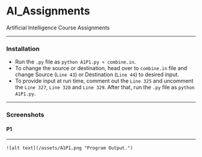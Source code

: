 # AI_Assignments
Artificial Intelligence Course Assignments
___

### Installation
- Run the `.py` file as `python A1P1.py < combine.in`.
- To change the source or destination, head over to `combine.in` file and change Source (`Line 43`) or Destination (`Line 44`) to desired input.
- To provide input at run time, comment out the `Line 325` and uncomment the `Line 327`, `Line 328` and `Line 329`. After that, run the `.py` file as `python A1P1.py`.
___

### Screenshots

#### P1
___

    ![alt text](/assets/A1P1.png "Program Output.")

